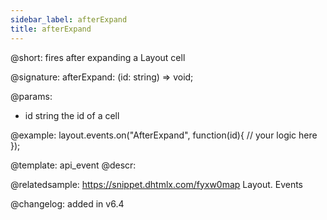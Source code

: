 ```yaml
---
sidebar_label: afterExpand
title: afterExpand
---          
```


@short: fires after expanding a Layout cell

@signature: afterExpand: (id: string) => void;

@params:
- id		string		the id of a cell

@example:
layout.events.on("AfterExpand", function(id){
	// your logic here
});

@template: api_event
@descr:

@relatedsample: https://snippet.dhtmlx.com/fyxw0map	Layout. Events

@changelog:
added in v6.4


